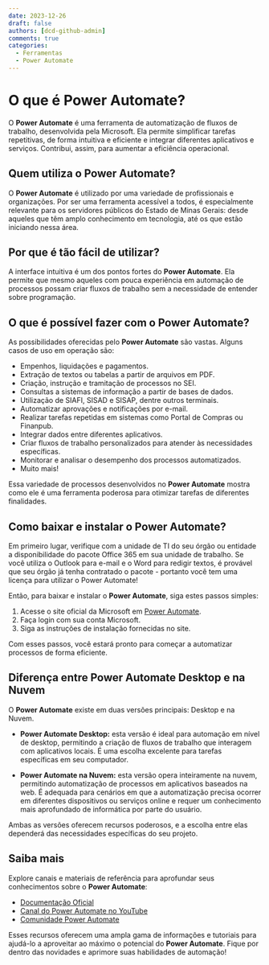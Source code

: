 ```yaml
---
date: 2023-12-26
draft: false
authors: [dcd-github-admin]
comments: true
categories:
  - Ferramentas
  - Power Automate
---
```


# O que é Power Automate?

O **Power Automate** é uma ferramenta de automatização de fluxos de trabalho, desenvolvida pela Microsoft. Ela permite simplificar tarefas repetitivas, de forma intuitiva e eficiente e integrar diferentes aplicativos e serviços. Contribui, assim, para aumentar a eficiência operacional.

## Quem utiliza o Power Automate?

O **Power Automate** é utilizado por uma variedade de profissionais e organizações. Por ser uma ferramenta acessível a todos, é especialmente relevante para os servidores públicos do Estado de Minas Gerais: desde aqueles que têm amplo conhecimento em tecnologia, até os que estão iniciando nessa área. 

<!-- more -->

## Por que é tão fácil de utilizar?

A interface intuitiva é um dos pontos fortes do **Power Automate**. Ela permite que mesmo aqueles com pouca experiência em automação de processos possam criar fluxos de trabalho sem a necessidade de entender sobre programação. 

## O que é possível fazer com o Power Automate?

As possibilidades oferecidas pelo **Power Automate** são vastas. Alguns casos de uso em operação são:

- Empenhos, liquidações e pagamentos.
- Extração de textos ou tabelas a partir de arquivos em PDF.
- Criação, instrução e tramitação de processos no SEI.
- Consultas a sistemas de informação a partir de bases de dados.
- Utilização de SIAFI, SISAD e SISAP, dentre outros terminais.
- Automatizar aprovações e notificações por e-mail.
- Realizar tarefas repetidas em sistemas como Portal de Compras ou Finanpub.
- Integrar dados entre diferentes aplicativos.
- Criar fluxos de trabalho personalizados para atender às necessidades específicas.
- Monitorar e analisar o desempenho dos processos automatizados.
- Muito mais!

Essa variedade de processos desenvolvidos no **Power Automate** mostra como ele é uma ferramenta poderosa para otimizar tarefas de diferentes finalidades.

## Como baixar e instalar o Power Automate?

Em primeiro lugar, verifique com a unidade de TI do seu órgão ou entidade a disponibilidade do pacote Office 365 em sua unidade de trabalho. Se você utiliza o Outlook para e-mail e o Word para redigir textos, é provável que seu órgão já tenha contratado o pacote - portanto você tem uma licença para utilizar o Power Automate!

Então, para baixar e instalar o **Power Automate**, siga estes passos simples:

1. Acesse o site oficial da Microsoft em [Power Automate](https://flow.microsoft.com/).
2. Faça login com sua conta Microsoft.
3. Siga as instruções de instalação fornecidas no site.

Com esses passos, você estará pronto para começar a automatizar processos de forma eficiente.

## Diferença entre Power Automate Desktop e na Nuvem

O **Power Automate** existe em duas versões principais: Desktop e na Nuvem. 

- **Power Automate Desktop:** esta versão é ideal para automação em nível de desktop, permitindo a criação de fluxos de trabalho que interagem com aplicativos locais. É uma escolha excelente para tarefas específicas em seu computador.

- **Power Automate na Nuvem:** esta versão opera inteiramente na nuvem, permitindo automatização de processos em aplicativos baseados na web. É adequada para cenários em que a automatização precisa ocorrer em diferentes dispositivos ou serviços online e requer um conhecimento mais aprofundado de informática por parte do usuário.

Ambas as versões oferecem recursos poderosos, e a escolha entre elas dependerá das necessidades específicas do seu projeto.

## Saiba mais

Explore canais e materiais de referência para aprofundar seus conhecimentos sobre o **Power Automate**:

- [Documentação Oficial](https://docs.microsoft.com/pt-br/power-automate/)
- [Canal do Power Automate no YouTube](https://www.youtube.com/channel/UCG98S4lL7nwlN8dxSF322bA)
- [Comunidade Power Automate](https://powerusers.microsoft.com/t5/Power-Automate-Community/ct-p/MPACommunity)

Esses recursos oferecem uma ampla gama de informações e tutoriais para ajudá-lo a aproveitar ao máximo o potencial do **Power Automate**. Fique por dentro das novidades e aprimore suas habilidades de automação!